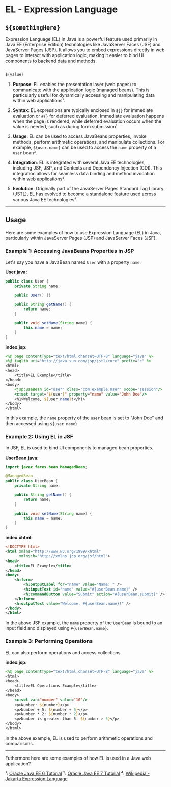 # EL - Expression Language


## `${somethingHere}`

Expression Language (EL) in Java is a powerful feature used primarily in Java EE (Enterprise Edition) technologies like JavaServer Faces (JSF) and JavaServer Pages (JSP). It allows you to embed expressions directly in web pages to interact with application logic, making it easier to bind UI components to backend data and methods.

```java

${value}

```

1. **Purpose**: EL enables the presentation layer (web pages) to communicate with the application logic (managed beans). This is particularly useful for dynamically accessing and manipulating data within web applications¹.

2. **Syntax**: EL expressions are typically enclosed in `${}` for immediate evaluation or `#{}` for deferred evaluation. Immediate evaluation happens when the page is rendered, while deferred evaluation occurs when the value is needed, such as during form submission¹.

3. **Usage**: EL can be used to access JavaBeans properties, invoke methods, perform arithmetic operations, and manipulate collections. For example, `${user.name}` can be used to access the `name` property of a `user` bean².

4. **Integration**: EL is integrated with several Java EE technologies, including JSF, JSP, and Contexts and Dependency Injection (CDI). This integration allows for seamless data binding and method invocation within web applications².

5. **Evolution**: Originally part of the JavaServer Pages Standard Tag Library (JSTL), EL has evolved to become a standalone feature used across various Java EE technologies⁴.

---

## Usage

 Here are some examples of how to use Expression Language (EL) in Java, particularly within JavaServer Pages (JSP) and JavaServer Faces (JSF).

### Example 1: Accessing JavaBeans Properties in JSP

Let's say you have a JavaBean named `User` with a property `name`.

**User.java:**
```java
public class User {
    private String name;

    public User() {}

    public String getName() {
        return name;
    }

    public void setName(String name) {
        this.name = name;
    }
}
```

**index.jsp:**
```jsp
<%@ page contentType="text/html;charset=UTF-8" language="java" %>
<%@ taglib uri="http://java.sun.com/jsp/jstl/core" prefix="c" %>
<html>
<head>
    <title>EL Example</title>
</head>
<body>
    <jsp:useBean id="user" class="com.example.User" scope="session"/>
    <c:set target="${user}" property="name" value="John Doe"/>
    <h1>Welcome, ${user.name}!</h1>
</body>
</html>
```

In this example, the `name` property of the `user` bean is set to "John Doe" and then accessed using `${user.name}`.

### Example 2: Using EL in JSF

In JSF, EL is used to bind UI components to managed bean properties.

**UserBean.java:**
```java
import javax.faces.bean.ManagedBean;

@ManagedBean
public class UserBean {
    private String name;

    public String getName() {
        return name;
    }

    public void setName(String name) {
        this.name = name;
    }
}
```

**index.xhtml:**
```xml
<!DOCTYPE html>
<html xmlns="http://www.w3.org/1999/xhtml"
      xmlns:h="http://xmlns.jcp.org/jsf/html">
<head>
    <title>EL Example</title>
</head>
<body>
    <h:form>
        <h:outputLabel for="name" value="Name: " />
        <h:inputText id="name" value="#{userBean.name}" />
        <h:commandButton value="Submit" action="#{userBean.submit}" />
    </h:form>
    <h:outputText value="Welcome, #{userBean.name}!" />
</body>
</html>
```

In the above JSF example, the `name` property of the `UserBean` is bound to an input field and displayed using `#{userBean.name}`.

### Example 3: Performing Operations

EL can also perform operations and access collections.

**index.jsp:**

```jsp
<%@ page contentType="text/html;charset=UTF-8" language="java" %>
<html>
<head>
    <title>EL Operations Example</title>
</head>
<body>
    <c:set var="number" value="10"/>
    <p>Number: ${number}</p>
    <p>Number + 5: ${number + 5}</p>
    <p>Number * 2: ${number * 2}</p>
    <p>Number is greater than 5: ${number > 5}</p>
</body>
</html>
```

In the above example, EL is used to perform arithmetic operations and comparisons.

***

Futhermore here are some examples of how EL is used in a Java web application?

¹: [Oracle Java EE 6 Tutorial](https://docs.oracle.com/javaee/6/tutorial/doc/gjddd.html)
²: [Oracle Java EE 7 Tutorial](https://docs.oracle.com/javaee/7/tutorial/jsf-el.htm)
⁴: [Wikipedia - Jakarta Expression Language](https://en.wikipedia.org/wiki/Jakarta_Expression_Language)
